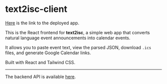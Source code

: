 # text2isc-client

[Here](https://text2isc.vercel.app/) is the link to the deployed app.

This is the React frontend for **text2isc**, a simple web app that converts natural language event announcements into calendar events.

It allows you to paste event text, view the parsed JSON, download `.ics` files, and generate Google Calendar links.

Built with React and Tailwind CSS.

---

The backend API is available [here](https://github.com/whuang214/text2isc-api).
